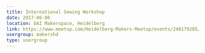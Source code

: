 ```yaml
---
title: International Sewing Workshop
date: 2017-06-06
location: DAI Makerspace, Heidelberg
link: https://www.meetup.com/Heidelberg-Makers-Meetup/events/240179285/
usergroup: makershd
type: usergroup
---
```

